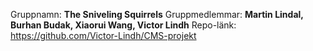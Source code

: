 Gruppnamn:
<b>The Sniveling Squirrels</b>
Gruppmedlemmar:
<b>Martin Lindal, Burhan Budak, Xiaorui Wang, Victor Lindh</b>
Repo-länk: 
https://github.com/Victor-Lindh/CMS-projekt
